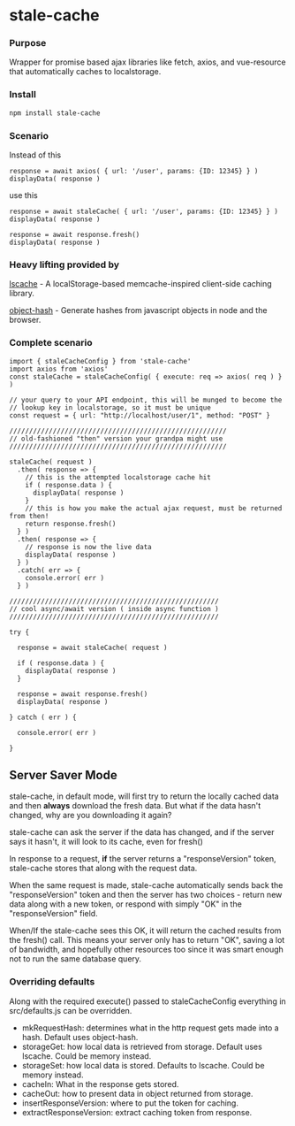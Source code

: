 ﻿# stale-cache

### Purpose

Wrapper for promise based ajax libraries like fetch, axios, and vue-resource
that automatically caches to localstorage.

### Install
```bash
npm install stale-cache
```

### Scenario

Instead of this
```
response = await axios( { url: '/user', params: {ID: 12345} } )
displayData( response )
```

use this
```
response = await staleCache( { url: '/user', params: {ID: 12345} } )
displayData( response )

response = await response.fresh()
displayData( response )
```

### Heavy lifting provided by

[lscache](https://github.com/pamelafox/lscache) - A localStorage-based memcache-inspired client-side caching library.

[object-hash](https://github.com/puleos/object-hash) - Generate hashes from javascript objects in node and the browser.

### Complete scenario
```
import { staleCacheConfig } from 'stale-cache'                                                                                                        
import axios from 'axios'                                                                                                                           
const staleCache = staleCacheConfig( { execute: req => axios( req ) } )

// your query to your API endpoint, this will be munged to become the 
// lookup key in localstorage, so it must be unique
const request = { url: "http://localhost/user/1", method: "POST" }

///////////////////////////////////////////////////////
// old-fashioned "then" version your grandpa might use
///////////////////////////////////////////////////////

staleCache( request )
  .then( response => {
    // this is the attempted localstorage cache hit
    if ( response.data ) {
      displayData( response )
    }
    // this is how you make the actual ajax request, must be returned from then!
    return response.fresh() 
  } )
  .then( response => {
    // response is now the live data
    displayData( response )
  } )
  .catch( err => {
    console.error( err )
  } )

/////////////////////////////////////////////////////
// cool async/await version ( inside async function )
/////////////////////////////////////////////////////

try {

  response = await staleCache( request )

  if ( response.data ) {
    displayData( response )
  }

  response = await response.fresh()
  displayData( response )

} catch ( err ) {

  console.error( err )

}
```

## Server Saver Mode

stale-cache, in default mode, will first try to return the locally cached data
and then **always** download the fresh data.  But what if the data hasn't changed, why are
you downloading it again?

stale-cache can ask the server if the data has changed, and if the server says
it hasn't, it will look to its cache, even for fresh()

In response to a request, **if** the server returns a "responseVersion" token, stale-cache
stores that along with the request data.

When the same request is made, stale-cache automatically sends back the "responseVersion"
token and then the server has two choices - return new data along with a new token,
or respond with simply "OK" in the "responseVersion" field.

When/If the stale-cache sees this OK, it will return the cached
results from the fresh() call.  This means your server only has to return "OK",
saving a lot of bandwidth, and hopefully other resources too since it was smart
enough not to run the same database query.

### Overriding defaults

Along with the required execute() passed to staleCacheConfig everything in src/defaults.js can be overridden.

* mkRequestHash: determines what in the http request gets made into a hash.  Default uses object-hash.
* storageGet: how local data is retrieved from storage.  Default uses lscache.  Could be memory instead.
* storageSet:  how local data is stored.  Defaults to lscache.  Could be memory instead.
* cacheIn: What in the response gets stored.
* cacheOut: how to present data in object returned from storage.
* insertResponseVersion: where to put the token for caching.
* extractResponseVersion:  extract caching token from response.
















